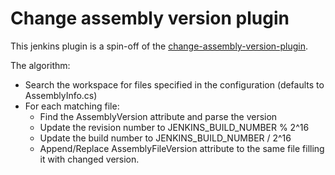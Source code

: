 # Change assembly version plugin

This jenkins plugin is a spin-off of the [change-assembly-version-plugin](https://github.com/jenkinsci/change-assembly-version-plugin).

The algorithm:
* Search the workspace for files specified in the configuration (defaults to AssemblyInfo.cs)
* For each matching file:
    * Find the AssemblyVersion attribute and parse the version
    * Update the revision number to JENKINS_BUILD_NUMBER % 2^16
    * Update the build number to JENKINS_BUILD_NUMBER / 2^16
    * Append/Replace AssemblyFileVersion attribute to the same file filling it with changed version.
